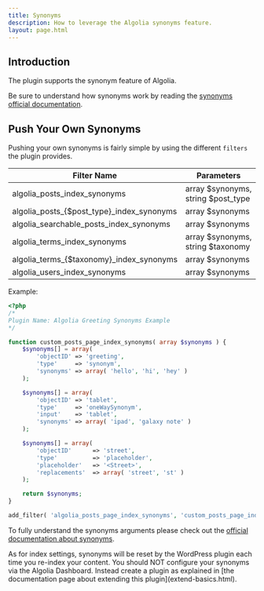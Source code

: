 ```yaml
---
title: Synonyms
description: How to leverage the Algolia synonyms feature.
layout: page.html
---
```

## Introduction

The plugin supports the synonym feature of Algolia.

Be sure to understand how synonyms work by reading the [synonyms official documentation](https://www.algolia.com/doc/relevance/synonyms).

## Push Your Own Synonyms

Pushing your own synonyms is fairly simple by using the different `filters` the plugin provides.

|Filter Name|Parameters
|-|-
|algolia_posts_index_synonyms|array $synonyms, string $post_type
|algolia\_posts\_{$post_type}_index_synonyms|array $synonyms
|algolia_searchable_posts_index_synonyms|array $synonyms
|algolia_terms_index_synonyms|array $synonyms, string $taxonomy
|algolia\_terms\_{$taxonomy}_index_synonyms|array $synonyms
|algolia_users_index_synonyms|array $synonyms

Example:

```php
<?php
/*
Plugin Name: Algolia Greeting Synonyms Example
*/

function custom_posts_page_index_synonyms( array $synonyms ) {
	$synonyms[] = array(
		'objectID' => 'greeting',
		'type'     => 'synonym',
		'synonyms' => array( 'hello', 'hi', 'hey' )
	);

	$synonyms[] = array(
		'objectID' => 'tablet',
		'type'     => 'oneWaySynonym',
		'input'    => 'tablet',
		'synonyms' => array( 'ipad', 'galaxy note' )
	);

	$synonyms[] = array(
        'objectID' 		=> 'street',
        'type'     		=> 'placeholder',
        'placeholder'   => '<Street>',
        'replacements' 	=> array( 'street', 'st' )
    );

	return $synonyms;
}

add_filter( 'algolia_posts_page_index_synonyms', 'custom_posts_page_index_synonyms' );
```

To fully understand the synonyms arguments please check out the [official documentation about synonyms](https://www.algolia.com/doc/relevance/synonyms).

<div class="alert alert-warning">As for index settings, synonyms will be reset by the WordPress plugin each time you re-index your content. You should NOT configure your synonyms via the Algolia Dashboard. Instead create a plugin as explained in [the documentation page about extending this plugin](extend-basics.html).</div>
